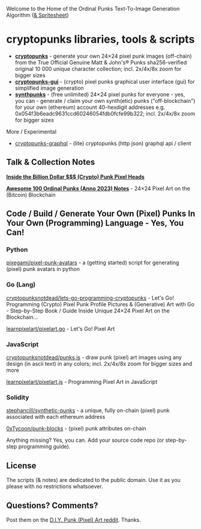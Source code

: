 
Welcome to the Home of the Ordinal Punks Text-To-Image Generation Algorithm ([& Spritesheet](https://github.com/cryptopunksnotdead/punks.spritesheet))



# cryptopunks libraries, tools & scripts


- [**cryptopunks**](cryptopunks) - generate your own 24×24 pixel punk images (off-chain) from the True Official Genuine Matt & John's® Punks sha256-verified original 10 000 unique character collection; incl. 2x/4x/8x zoom for bigger sizes
- [**cryptopunks-gui**](cryptopunks-gui) - (crypto) pixel punks graphical user interface (gui) for simplified image generation
- [**synthpunks**](synthpunks) - (free unlimited) 24×24 pixel punks for everyone - yes, you can - generate / claim your own synth(etic) punks ("off-blockchain") for your own (ethereum) account 40-hexdigit addresses e.g. 0x054f3b6eadc9631ccd60246054fdb0fcfe99b322; incl. 2x/4x/8x zoom for bigger sizes



More / Experimental

- [cryptopunks-graphql](cryptopunks-graphql) - (lite) cryptopunks (http json) graphql api / client




## Talk & Collection Notes

[**Inside the Billion Dollar $$$ (Crypto) Punk Pixel Heads**](insidepunks)

[**Awesome 100 Ordinal Punks (Anno 2023) Notes**](awesome-ordinalpunks) - 24×24 Pixel Art on the (Bitcoin) Blockchain




## Code / Build / Generate Your Own (Pixel) Punks In Your Own (Programming) Language - Yes, You Can!


### Python


[pixegami/pixel-punk-avatars](https://github.com/pixegami/pixel-punk-avatars) - a (getting started) script for generating (pixel) punk avatars in python



### Go (Lang)

[cryptopunksnotdead/lets-go-programming-cryptopunks](https://github.com/cryptopunksnotdead/lets-go-programming-cryptopunks) - Let's Go! Programming (Crypto) Pixel Punk Profile Pictures & (Generative) Art with Go - Step-by-Step Book / Guide Inside Unique 24×24 Pixel Art on the Blockchain...

[learnpixelart/pixelart.go](https://github.com/learnpixelart/pixelart.go) - Let's Go! Pixel Art



### JavaScript

[cryptopunksnotdead/punks.js](https://github.com/cryptopunksnotdead/punks.js) - draw punk (pixel) art images using any design (in ascii text) in any colors; incl. 2x/4x/8x zoom for bigger sizes and more

[learnpixelart/pixelart.js](https://github.com/learnpixelart/pixelart.js) - Programming Pixel Art in JavaScript




### Solidity


[stephancill/synthetic-punks](https://github.com/stephancill/synthetic-punks) - a unique, fully on-chain (pixel) punk associated with each ethereum address

[0xTycoon/punk-blocks](https://github.com/0xTycoon/punk-blocks) - (pixel) punk attributes on-chain



Anything missing? Yes, you can. Add your source code repo (or step-by-step programming guide).




## License

The scripts (& notes) are dedicated to the public domain.
Use it as you please with no restrictions whatsoever.



## Questions? Comments?

Post them on the [D.I.Y. Punk (Pixel) Art reddit](https://old.reddit.com/r/DIYPunkArt). Thanks.



